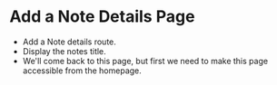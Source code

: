 # Add a Note Details Page

- Add a Note details route.
- Display the notes title.
- We'll come back to this page, but first we need to make this page accessible from the homepage.





